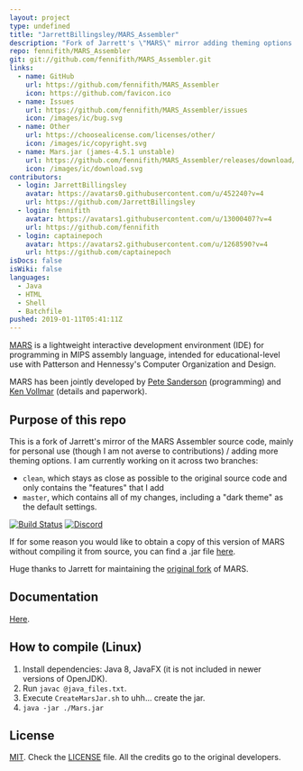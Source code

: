 ```yaml
---
layout: project
type: undefined
title: "JarrettBillingsley/MARS_Assembler"
description: "Fork of Jarrett's \"MARS\" mirror adding theming options and my own personal tweaks."
repo: fennifith/MARS_Assembler
git: git://github.com/fennifith/MARS_Assembler.git
links:
  - name: GitHub
    url: https://github.com/fennifith/MARS_Assembler
    icon: https://github.com/favicon.ico
  - name: Issues
    url: https://github.com/fennifith/MARS_Assembler/issues
    icon: /images/ic/bug.svg
  - name: Other
    url: https://choosealicense.com/licenses/other/
    icon: /images/ic/copyright.svg
  - name: Mars.jar (james-4.5.1 unstable)
    url: https://github.com/fennifith/MARS_Assembler/releases/download/james-4.5.1/Mars.jar
    icon: /images/ic/download.svg
contributors:
  - login: JarrettBillingsley
    avatar: https://avatars0.githubusercontent.com/u/452240?v=4
    url: https://github.com/JarrettBillingsley
  - login: fennifith
    avatar: https://avatars1.githubusercontent.com/u/13000407?v=4
    url: https://github.com/fennifith
  - login: captainepoch
    avatar: https://avatars2.githubusercontent.com/u/1268590?v=4
    url: https://github.com/captainepoch
isDocs: false
isWiki: false
languages:
  - Java
  - HTML
  - Shell
  - Batchfile
pushed: 2019-01-11T05:41:11Z
---
```


[MARS](http://courses.missouristate.edu/KenVollmar/MARS/index.htm) is a lightweight interactive development environment (IDE) for programming in MIPS assembly language, intended for educational-level use with Patterson and Hennessy's Computer Organization and Design.

MARS has been jointly developed by [Pete Sanderson](http://faculty.otterbein.edu/PSanderson/) (programming) and [Ken Vollmar](http://courses.missouristate.edu/KenVollmar/) (details and paperwork).

## Purpose of this repo

This is a fork of Jarrett's mirror of the MARS Assembler source code, mainly for personal use (though I am not averse to contributions) / adding more theming options. I am currently working on it across two branches:

- `clean`, which stays as close as possible to the original source code and only contains the "features" that I add
- `master`, which contains all of my changes, including a "dark theme" as the default settings.

[![Build Status](https://travis-ci.com/fennifith/MARS_Assembler.svg)](https://travis-ci.com/fennifith/MARS_Assembler)
[![Discord](https://img.shields.io/discord/514625116706177035.svg)](https://discord.gg/s5Se8vU)

If for some reason you would like to obtain a copy of this version of MARS without compiling it from source, you can find a .jar file [here](https://github.com/fennifith/MARS_Assembler/blob/master/../../releases/).

Huge thanks to Jarrett for maintaining the [original fork](https://github.com/JarrettBillingsley/MARS_Assembler) of MARS.

## Documentation

[Here](http://courses.missouristate.edu/KenVollmar/MARS/Help/MarsHelpIntro.html).

## How to compile (Linux)

1. Install dependencies: Java 8, JavaFX (it is not included in newer versions of OpenJDK).
2. Run `javac @java_files.txt`.
3. Execute `CreateMarsJar.sh` to uhh... create the jar.
4. `java -jar ./Mars.jar`

## License

[MIT](http://www.opensource.org/licenses/mit-license.html). Check the [LICENSE](https://github.com/adolphenom/MARS_Assembler/blob/master/LICENSE) file. All the credits go to the original developers.
